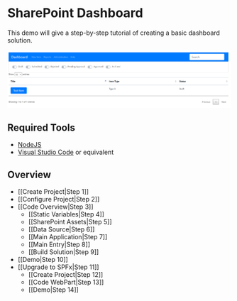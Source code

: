 # SharePoint Dashboard

This demo will give a step-by-step tutorial of creating a basic dashboard solution.

![View Data](images/view-data.png)

## Required Tools

- [NodeJS](https://nodejs.org/en/)
- [Visual Studio Code](https://code.visualstudio.com/) or equivalent

## Overview

- [[Create Project|Step 1]]
- [[Configure Project|Step 2]]
- [[Code Overview|Step 3]]
  - [[Static Variables|Step 4]]
  - [[SharePoint Assets|Step 5]]
  - [[Data Source|Step 6]]
  - [[Main Application|Step 7]]
  - [[Main Entry|Step 8]]
  - [[Build Solution|Step 9]]
- [[Demo|Step 10]]
- [[Upgrade to SPFx|Step 11]]
  - [[Create Project|Step 12]]
  - [[Code WebPart|Step 13]]
  - [[Demo|Step 14]]